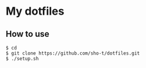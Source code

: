 # My dotfiles

## How to use
```
$ cd
$ git clone https://github.com/sho-t/dotfiles.git
$ ./setup.sh
```

